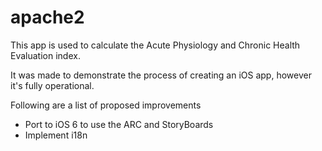apache2
=======

This app is used to calculate the Acute Physiology and Chronic Health Evaluation index.

It was made to demonstrate the process of creating an iOS app, however it's fully operational.


Following are a list of proposed improvements 
  - Port to iOS 6 to use the ARC and StoryBoards
  - Implement i18n